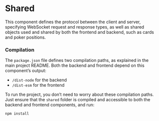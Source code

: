 # Shared

This component defines the protocol between the client and server, specifying WebSocket request and response types, as well as shared objects used and shared by both the frontend and backend, such as cards and poker positions.

### Compilation

The `package.json` file defines two compilation paths, as explained in the main project README. Both the backend and frontend depend on this component’s output:

- `/dist-node` for the backend
- `/dist-esm` for the frontend

To run the project, you don’t need to worry about these compilation paths. Just ensure that the `shared` folder is compiled and accessible to both the backend and frontend components, and run:

```sh
npm install
```
